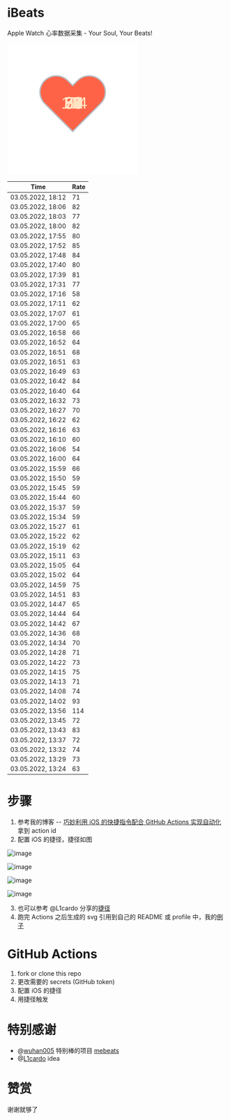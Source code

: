 # iBeats
Apple Watch 心率数据采集 - Your Soul, Your Beats!

![](./files/heart.svg)

<!--START_SECTION:my_heart_rate-->
| Time | Rate | 
 | ---- | ---- | 
| 03.05.2022, 18:12 | 71 |
| 03.05.2022, 18:06 | 82 |
| 03.05.2022, 18:03 | 77 |
| 03.05.2022, 18:00 | 82 |
| 03.05.2022, 17:55 | 80 |
| 03.05.2022, 17:52 | 85 |
| 03.05.2022, 17:48 | 84 |
| 03.05.2022, 17:40 | 80 |
| 03.05.2022, 17:39 | 81 |
| 03.05.2022, 17:31 | 77 |
| 03.05.2022, 17:16 | 58 |
| 03.05.2022, 17:11 | 62 |
| 03.05.2022, 17:07 | 61 |
| 03.05.2022, 17:00 | 65 |
| 03.05.2022, 16:58 | 66 |
| 03.05.2022, 16:52 | 64 |
| 03.05.2022, 16:51 | 68 |
| 03.05.2022, 16:51 | 63 |
| 03.05.2022, 16:49 | 63 |
| 03.05.2022, 16:42 | 84 |
| 03.05.2022, 16:40 | 64 |
| 03.05.2022, 16:32 | 73 |
| 03.05.2022, 16:27 | 70 |
| 03.05.2022, 16:22 | 62 |
| 03.05.2022, 16:16 | 63 |
| 03.05.2022, 16:10 | 60 |
| 03.05.2022, 16:06 | 54 |
| 03.05.2022, 16:00 | 64 |
| 03.05.2022, 15:59 | 66 |
| 03.05.2022, 15:50 | 59 |
| 03.05.2022, 15:45 | 59 |
| 03.05.2022, 15:44 | 60 |
| 03.05.2022, 15:37 | 59 |
| 03.05.2022, 15:34 | 59 |
| 03.05.2022, 15:27 | 61 |
| 03.05.2022, 15:22 | 62 |
| 03.05.2022, 15:19 | 62 |
| 03.05.2022, 15:11 | 63 |
| 03.05.2022, 15:05 | 64 |
| 03.05.2022, 15:02 | 64 |
| 03.05.2022, 14:59 | 75 |
| 03.05.2022, 14:51 | 83 |
| 03.05.2022, 14:47 | 65 |
| 03.05.2022, 14:44 | 64 |
| 03.05.2022, 14:42 | 67 |
| 03.05.2022, 14:36 | 68 |
| 03.05.2022, 14:34 | 70 |
| 03.05.2022, 14:28 | 71 |
| 03.05.2022, 14:22 | 73 |
| 03.05.2022, 14:15 | 75 |
| 03.05.2022, 14:13 | 71 |
| 03.05.2022, 14:08 | 74 |
| 03.05.2022, 14:02 | 93 |
| 03.05.2022, 13:56 | 114 |
| 03.05.2022, 13:45 | 72 |
| 03.05.2022, 13:43 | 83 |
| 03.05.2022, 13:37 | 72 |
| 03.05.2022, 13:32 | 74 |
| 03.05.2022, 13:29 | 73 |
| 03.05.2022, 13:24 | 63 |

<!--END_SECTION:my_heart_rate-->

# 步骤
1. 参考我的博客 -- [巧妙利用 iOS 的快捷指令配合 GitHub Actions 实现自动化](https://github.com/yihong0618/gitblog/issues/198) 拿到 action id
2. 配置 iOS 的捷径，捷径如图

![image](https://user-images.githubusercontent.com/15976103/122154218-0db0b480-ce97-11eb-93bb-5aec07c558dc.png)

![image](https://user-images.githubusercontent.com/15976103/122154236-186b4980-ce97-11eb-8e4b-70551a0391ae.png)

![image](https://user-images.githubusercontent.com/15976103/122154268-2d47dd00-ce97-11eb-902e-3acf292265a9.png)

![image](https://user-images.githubusercontent.com/15976103/122174055-fa144680-ceb4-11eb-9be2-3eb83cd516f7.png)

3. 也可以参考 @L1cardo 分享的[捷径](https://www.icloud.com/shortcuts/6ab6047b459c41ad822ad6b94b1c03d4)
4. 跑完 Actions 之后生成的 svg 引用到自己的 README 或 profile 中，我的[例子](https://github.com/yihong0618) 

# GitHub Actions

1. fork or clone this repo
2. 更改需要的 secrets (GitHub token)
3. 配置 iOS 的捷径
4. 用捷径触发

# 特别感谢
- @[wuhan005](https://github.com/wuhan005) 特别棒的项目 [mebeats](https://github.com/wuhan005/mebeats)
- @[L1cardo](https://github.com/L1cardo) idea

# 赞赏
谢谢就够了
